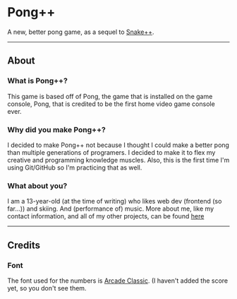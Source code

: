 # Pong++
A new, better pong game, as a sequel to [Snake++](http://users.lk.net/~vityav/projects/canvastemp/snake++.html).

---
## About
### What is Pong++?
This game is based off of Pong, the game that is installed on the game console, Pong, that is credited to be the first home video game console ever.
### Why did you make Pong++?
I decided to make Pong++ not because I thought I could make a better pong than multiple generations of programers. I decided to make it to flex my creative and programming knowledge muscles. Also, this is the first time I'm using Git/GitHub so I'm practicing that as well.
### What about you?
I am a 13-year-old (at the time of writing) who likes web dev (frontend (so far...)) and skiing. And (performance of) music. More about me, like my contact information, and all of my other projects, can be found [here](http://users.lk.net/~vityav/)

---
## Credits
### Font
The font used for the numbers is [Arcade Classic](http://www.1001fonts.com/arcadeclassic-font.html#more). (I haven't added the score yet, so you don't see them.
